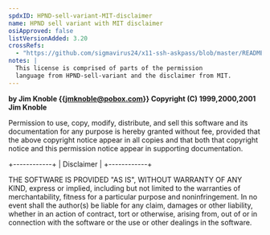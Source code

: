 ```yaml
---
spdxID: HPND-sell-variant-MIT-disclaimer
name: HPND sell variant with MIT disclaimer
osiApproved: false
listVersionAdded: 3.20
crossRefs: 
  - "https://github.com/sigmavirus24/x11-ssh-askpass/blob/master/README"
notes: |
  This license is comprised of parts of the permission
  language from HPND-sell-variant and the disclaimer from MIT.
---
```


**by Jim Knoble {{jmknoble@pobox.com}} Copyright (C) 1999,2000,2001 Jim Knoble**

Permission to use, copy, modify, distribute, and sell this software and its documentation for any purpose is hereby granted without fee, provided that the above copyright notice appear in all copies and that both that copyright notice and this permission notice appear in supporting documentation.

+------------+ | Disclaimer | +------------+

THE SOFTWARE IS PROVIDED "AS IS", WITHOUT WARRANTY OF ANY KIND, express or implied, including but not limited to the warranties of merchantability, fitness for a particular purpose and noninfringement. In no event shall the author(s) be liable for any claim, damages or other liability, whether in an action of contract, tort or otherwise, arising from, out of or in connection with the software or the use or other dealings in the software.
